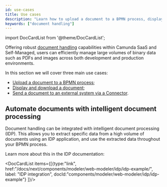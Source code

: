 ```yaml
---
id: use-cases
title: Use cases
description: "Learn how to upload a document to a BPMN process, display and download a document in a user task, and send a document to an external system via a Connector."
keywords: ["document handling"]
---
```


import DocCardList from '@theme/DocCardList';

Offering robust [document handling](/components/concepts/document-handling.md) capabilities within Camunda SaaS and Self-Managed, users can efficiently manage large volumes of binary data such as PDFs and images across both development and production environments.

In this section we will cover three main use cases:

- [Upload a document to a BPMN process](/components/document-handling/use-cases/upload-document-to-bpmn-process.md);
- [Display and download a document](/components/document-handling/use-cases/display-and-download-document.md);
- [Send a document to an external system via a Connector](/components/document-handling/use-cases/send-document-to-external-system.md).

## Automate documents with intelligent document processing

Document handling can be integrated with intelligent document processing (IDP).
This allows you to extract specific data from a high volume of documents using an IDP application, and use the extracted data throughout your BPMN process.

Learn more about this in the IDP documentation:

<DocCardList items={[{type:"link", href:"/docs/next/components/modeler/web-modeler/idp/idp-example/", label: "IDP integration", docId:"components/modeler/web-modeler/idp/idp-example"}
]}/>
